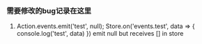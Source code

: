 ### 需要修改的bug记录在这里
1.  Action.events.emit('test', null);
     Store.on('events.test', data => {
                console.log('test', data)
     })
    emit null but receives [] in store